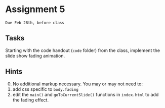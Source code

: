 # Assignment 5
`Due Feb 28th, before class`


## Tasks

Starting with the code handout (`code` folder) from the class, implement the slide show fading animation.



## Hints

0. No additional markup necessary.
You may or may not need to:
1. add css specific to `body.fading`
2. edit the `main()` and `goToCurrentSlide()` functions in `index.html` to add the fading effect.


